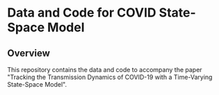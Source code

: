 # Data  and Code for COVID State-Space Model

## Overview 
This repository contains the data and code to accompany the paper "Tracking the Transmission Dynamics of COVID-19 with a Time-Varying State-Space Model".


